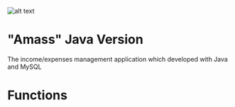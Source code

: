 ![alt text](https://github.com/SlickleZ/amass-java/blob/main/Amass_Java.jpg?raw=true)
# "Amass" Java Version
The income/expenses management application which developed with Java and MySQL

# Functions
